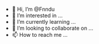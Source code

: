 - 👋 Hi, I’m @Fnndu
- 👀 I’m interested in ...
- 🌱 I’m currently learning ...
- 💞️ I’m looking to collaborate on ...
- 📫 How to reach me ...

<!---
Fnndu/Fnndu is a ✨ special ✨ repository because its `README.md` (this file) appears on your GitHub profile.
You can click the Preview link to take a look at your changes.
--->
